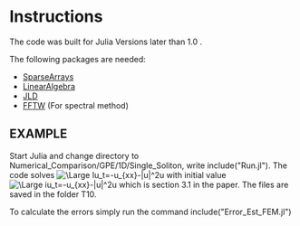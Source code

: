 # Instructions

The code was built for Julia Versions later than 1.0 .

The following packages are needed:


* [SparseArrays](https://docs.julialang.org/en/v1/stdlib/SparseArrays/index.html)
* [LinearAlgebra](https://docs.julialang.org/en/v1/stdlib/LinearAlgebra/)
* [JLD](https://github.com/JuliaIO/JLD.jl)
* [FFTW](https://pkg.julialang.org/docs/FFTW)			(For spectral method)

## EXAMPLE 

Start Julia and change directory to Numerical_Comparison/GPE/1D/Single_Soliton, write include("Run.jl"). 
The code solves 
<img src="https://latex.codecogs.com/svg.latex?\Large&space;iu_t=-u_{xx}-|u|^2u" title="\Large Iu_t=-u_{xx}-|u|^2u" />
with initial value 
<img src="https://latex.codecogs.com/svg.latex?\Large&space;u0=\sqrt{2}\textup{exp}\left(ix/2)\textup{sech}(x)" title="\Large iu_t=-u_{xx}-|u|^2u" />
which is section 3.1 in the paper. The files are saved in the folder T10. 

To calculate the errors simply run the command include("Error_Est_FEM.jl")




